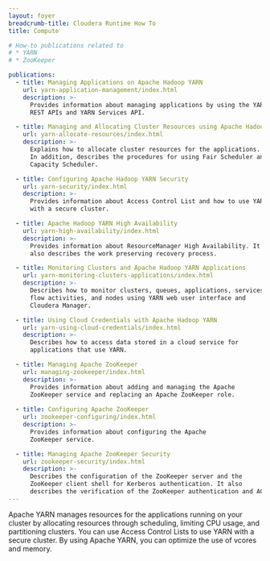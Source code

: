 ```yaml
---
layout: foyer
breadcrumb-title: Cloudera Runtime How To
title: Compute

# How-to publications related to
# * YARN
# * ZooKeeper

publications:
  - title: Managing Applications on Apache Hadoop YARN
    url: yarn-application-management/index.html
    description: >-
      Provides information about managing applications by using the YARN
      REST APIs and YARN Services API.

  - title: Managing and Allocating Cluster Resources using Apache Hadoop YARN
    url: yarn-allocate-resources/index.html
    description: >-
      Explains how to allocate cluster resources for the applications.
      In addition, describes the procedures for using Fair Scheduler and
      Capacity Scheduler.

  - title: Configuring Apache Hadoop YARN Security
    url: yarn-security/index.html
    description: >-
      Provides information about Access Control List and how to use YARN
      with a secure cluster.

  - title: Apache Hadoop YARN High Availability
    url: yarn-high-availability/index.html
    description: >-
      Provides information about ResourceManager High Availability. It
      also describes the work preserving recovery process.

  - title: Monitoring Clusters and Apache Hadoop YARN Applications
    url: yarn-monitoring-clusters-applications/index.html
    description: >-
      Describes how to monitor clusters, queues, applications, services,
      flow activities, and nodes using YARN web user interface and
      Cloudera Manager.

  - title: Using Cloud Credentials with Apache Hadoop YARN
    url: yarn-using-cloud-credentials/index.html
    description: >-
      Describes how to access data stored in a cloud service for
      applications that use YARN.

  - title: Managing Apache ZooKeeper
    url: managing-zookeeper/index.html
    description: >-
      Provides information about adding and managing the Apache
      ZooKeeper service and replacing an Apache ZooKeeper role.
      
  - title: Configuring Apache ZooKeeper
    url: zookeeper-configuring/index.html
    description: >-
      Provides information about configuring the Apache
      ZooKeeper service.

  - title: Managing Apache ZooKeeper Security
    url: zookeeper-security/index.html
    description: >-
      Describes the configuration of the ZooKeeper server and the
      ZooKeeper client shell for Kerberos authentication. It also
      describes the verification of the ZooKeeper authentication and ACLs best practices.
---
```

Apache YARN manages resources for the applications running on your
cluster by allocating resources through scheduling,  limiting CPU usage,
and partitioning clusters. You can use Access Control Lists to use YARN
with a secure cluster. By using Apache YARN, you can optimize the use of
vcores and memory.
